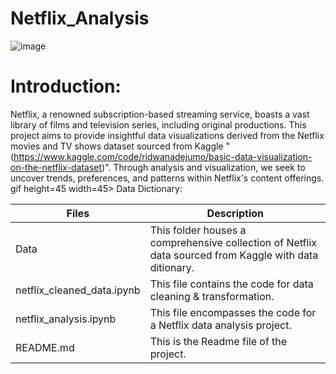 # Netflix_Analysis
![image](https://github.com/DA-Atharv/Netflix_Analysis/assets/159448408/7d63027b-cebf-45e7-bf75-2cefab974e5b)

# Introduction:
Netflix, a renowned subscription-based streaming service, boasts a vast library of films and television series, including original productions. This project aims to provide insightful data visualizations derived from the Netflix movies and TV shows dataset sourced from Kaggle "(https://www.kaggle.com/code/ridwanadejumo/basic-data-visualization-on-the-netflix-dataset)". Through analysis and visualization, we seek to uncover trends, preferences, and patterns within Netflix's content offerings.
<br>
gif height=45 width=45> Data Dictionary:

| Files | Description |
|-------| ------------|
| Data | This folder houses a comprehensive collection of Netflix data sourced from Kaggle with data ditionary. |
| netflix_cleaned_data.ipynb | This file contains the code for data cleaning & transformation. |
| netflix_analysis.ipynb | This file encompasses the code for a Netflix data analysis project. |
| README.md | This is the Readme file of the project. |
<br>
